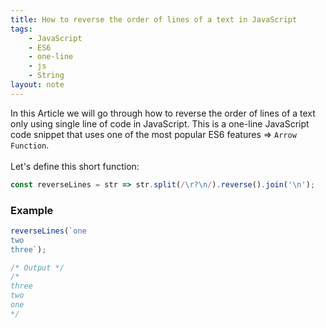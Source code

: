 ```yaml
---
title: How to reverse the order of lines of a text in JavaScript
tags:
    - JavaScript
    - ES6
    - one-line
    - js
    - String
layout: note
---
```




In this Article we will go through how to reverse the order of lines of a text only using single line of code in JavaScript.
This is a one-line JavaScript code snippet that uses one of the most popular ES6 features => `Arrow Function`.
<br/>
<br/>
Let's define this short function:

```js {.wrap}
const reverseLines = str => str.split(/\r?\n/).reverse().join('\n');
```

### Example

```js {.wrap}
reverseLines(`one
two
three`);

/* Output */
/*
three
two
one
*/
```